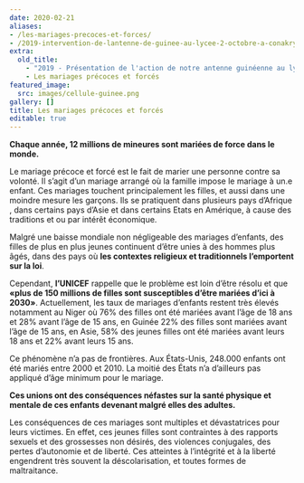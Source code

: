 ```yaml
---
date: 2020-02-21
aliases:
- /les-mariages-precoces-et-forces/
- /2019-intervention-de-lantenne-de-guinee-au-lycee-2-octobre-a-conakry/
extra:
  old_title:
    - "2019 - Présentation de l'action de notre antenne guinéenne au lycée de Conakry : Sensibilisation contre les mariages précoces et forcés"
    - Les mariages précoces et forcés
featured_image:
  src: images/cellule-guinee.png
gallery: []
title: Les mariages précoces et forcés
editable: true
---
```

**Chaque année, 12 millions de mineures sont mariées de force dans le monde.**

Le mariage précoce et forcé est le fait de marier une personne contre sa volonté. Il s’agit d’un mariage arrangé où la famille impose le mariage à un.e enfant. Ces mariages touchent principalement les filles, et aussi dans une moindre mesure les garçons. Ils se pratiquent dans plusieurs pays d’Afrique , dans certains pays d’Asie et dans certains Etats en Amérique, à cause des traditions et ou par intérêt économique.

Malgré une baisse mondiale non négligeable des mariages d’enfants, des filles de plus en plus jeunes continuent d’être unies à des hommes plus âgés, dans des pays où **les contextes religieux et traditionnels l’emportent sur la loi**.

Cependant, **l’UNICEF** rappelle que le problème est loin d’être résolu et que **«plus de 150 millions de filles sont susceptibles d’être mariées d’ici à 2030»**. Actuellement, les taux de mariages d’enfants restent très élevés notamment au Niger où 76% des filles ont été mariées avant l’âge de 18 ans et 28% avant l’âge de 15 ans, en Guinée 22% des filles sont mariées avant l’âge de 15 ans, en Asie, 58% des jeunes filles ont été mariées avant leurs 18 ans et 22% avant leurs 15 ans. 

Ce phénomène n’a pas de frontières. Aux États-Unis, 248.000 enfants ont été mariés entre 2000 et 2010. La moitié des États n’a d’ailleurs pas appliqué d’âge minimum pour le mariage.

**Ces unions ont des conséquences néfastes sur la santé physique et mentale de ces enfants devenant malgré elles des adultes.**

Les conséquences de ces mariages sont multiples et dévastatrices pour leurs victimes. En effet, ces jeunes filles sont contraintes à des rapports sexuels et des grossesses non désirés, des violences conjugales, des pertes d’autonomie et de liberté.  Ces atteintes à l’intégrité et à la liberté engendrent très souvent la déscolarisation, et toutes formes de maltraitance. 
